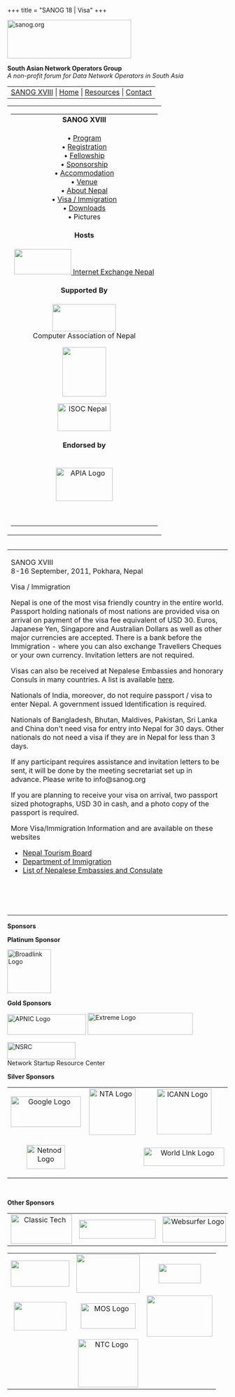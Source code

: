 +++
title = "SANOG 18 | Visa"
+++

[<img src="../images/logo.jpg" width="283" height="88" alt="sanog.org" />](../index.html)

**South Asian Network Operators Group**  
*A non-profit forum for Data Network Operators in South Asia*

<table width="760" data-border="0" data-cellspacing="0" data-cellpadding="0">
<tbody>
<tr class="odd">
<td><a href="index.html">SANOG XVIII</a> | <a href="../index.html">Home</a> | <a href="../resources/index.html">Resources</a> | <a href="../resources/index.html"></a><a href="../contact.htm">Contact</a></td>
</tr>
</tbody>
</table>

<table width="100%" data-border="0" data-cellspacing="0" data-cellpadding="8">
<colgroup>
<col style="width: 100%" />
</colgroup>
<tbody>
<tr class="odd">
<td><table width="100%" data-border="0" data-cellspacing="2" data-cellpadding="0">
<colgroup>
<col style="width: 100%" />
</colgroup>
<tbody>
<tr class="odd">
<td style="text-align: center;"><strong>SANOG XVIII</strong></td>
</tr>
<tr class="even">
<td style="text-align: center;"><p>• <a href="program.htm">Program</a><br />
• <a href="registration.htm">Registration</a><br />
• <a href="fellowship.htm">Fellowship</a><br />
• <a href="sponsorship.htm">Sponsorship</a><br />
• <a href="accommodation.htm">Accommodation</a><br />
• <a href="venue.htm">Venue</a><br />
• <a href="country.htm">About Nepal</a><br />
• <a href="visa.htm">Visa / Immigration</a><br />
• <a href="downloads.htm">Downloads</a><br />
• Pictures</p></td>
</tr>
<tr class="odd">
<td style="text-align: center;"><strong>Hosts</strong></td>
</tr>
<tr class="even">
<td style="text-align: center;"><div data-align="center">
<p><a href="http://www.npix.net.np/"><img src="images/npixlogo.jpg" width="130" height="58" /> Internet Exchange Nepal</a></p>
</div></td>
</tr>
<tr class="odd">
<td style="text-align: center;"><strong>Supported By</strong></td>
</tr>
<tr class="even">
<td style="text-align: center;"><p><a href="http://www.can.org.np/"><img src="images/canlogo.jpg" width="145" height="62" /></a><br />
<span class="style1">Computer Association of Nepal </span></p>
<p><a href="http://www.ispan.net.np/"><img src="images/ispan.gif" width="100" height="113" /></a></p>
<p><a href="http://www.isoc.net.np"><img src="images/isoc-nepal-logo.jpg" width="121" height="63" alt="ISOC Nepal " /></a></p></td>
</tr>
<tr class="odd">
<td style="text-align: center;"><strong>Endorsed by</strong></td>
</tr>
<tr class="even">
<td style="text-align: center;"><p><br />
<a href="http://www.apia.org/"><img src="images/apialogo.gif" width="130" height="76" alt="APIA Logo" /></a><br />
</p>
<p> </p></td>
</tr>
</tbody>
</table></td>
</tr>
</tbody>
</table>

<img src="../images/1pxt.gif" width="1" height="1" />

<table width="100%" data-border="0" data-cellspacing="0" data-cellpadding="10">
<colgroup>
<col style="width: 100%" />
</colgroup>
<tbody>
<tr class="odd">
<td><p>SANOG XVIII<br />
8-16 September, 2011, Pokhara, Nepal</p>
<p>Visa / Immigration</p>
<p>Nepal is one of the most visa friendly country in the entire world. Passport holding nationals of most nations are provided visa on arrival on payment of the visa fee equivalent of USD 30. Euros, Japanese Yen, Singapore and Australian Dollars as well as other major currencies are accepted. There is a bank before the Immigration - where you can also exchange Travellers Cheques or your own currency. Invitation letters are not required.</p>
<p>Visas can also be received at Nepalese Embassies and honorary Consuls in many countries. A list is available <a href="http://www.mofa.gov.np/contact/contactmissions.php">here</a>.</p>
<p>Nationals of India, moreover, do not require passport / visa to enter Nepal. A government issued Identification is required.</p>
<p>Nationals of Bangladesh, Bhutan, Maldives, Pakistan, Sri Lanka and China don't need visa for entry into Nepal for 30 days. Other nationals do not need a visa if they are in Nepal for less than 3 days.</p>
<p>If any participant requires assistance and invitation letters to be sent, it will be done by the meeting secretariat set up in advance. Please write to info@sanog.org</p>
<p>If you are planning to receive your visa on arrival, two passport sized photographs, USD 30 in cash, and a photo copy of the passport is required.</p>
<p>More Visa/Immigration Information and are available on these websites</p>
<ul>
<li><a href="http://www.welcomenepal.com/">Nepal Tourism Board</a></li>
<li><a href="http://www.immi.gov.np/">Department of Immigration</a></li>
<li><a href="http://www.mofa.gov.np/contact/contactmissions.php">List of Nepalese Embassies and Consulate</a></li>
</ul>
<p> </p>
<p> </p></td>
</tr>
</tbody>
</table>

**Sponsors**

**Platinum Sponsor**

<img src="images/broadlink-logo.png" width="100" height="100" alt="Broadlink Logo" />

**Gold Sponsors**

<img src="images/apniclogo.jpg" width="180" height="47" alt="APNIC Logo" />

<img src="images/extreme-logo.png" width="240" height="50" alt="Extreme Logo" />

[<img src="images/nsrc-logo.gif" width="156" height="39" alt="NSRC" />](http://www.nsrc.org/)  
Network Startup Resource Center  

**Silver Sponsors**

<table width="599">
<colgroup>
<col style="width: 33%" />
<col style="width: 33%" />
<col style="width: 33%" />
</colgroup>
<tbody>
<tr class="odd">
<td style="text-align: center;"><a href="http://www.google.com"><img src="images/google_layered.jpg" width="160" height="70" alt="Google Logo" /></a></td>
<td style="text-align: center;"><img src="images/nta-logo.png" width="106" height="106" alt="NTA Logo" /></td>
<td style="text-align: center;"><img src="images/icannlogo.jpg" width="125" height="104" alt="ICANN Logo" /></td>
</tr>
<tr class="even">
<td style="text-align: center;"><a href="http://www.netnod.se"><img src="images/netnod-logo.jpg" width="88" height="55" alt="Netnod Logo" /></a></td>
<td style="text-align: center;"><p> </p>
<p> </p></td>
<td style="text-align: center;"><a href="http://www.wlink.com.np"><img src="images/wlinklogo.gif" width="184" height="42" alt="World LInk Logo" /></a></td>
</tr>
</tbody>
</table>

 

**Other Sponsors**

<table>
<tbody>
<tr class="odd">
<td style="text-align: center;"><img src="images/classictech-logo.png" width="140" height="67" alt="Classic Tech" /></td>
<td style="text-align: center;"><a href="http://www.vianet.net.np"><img src="images/vianet_final.jpg" width="175" height="43" /></a></td>
<td style="text-align: center;"><img src="images/websurfer-logo.png" width="145" height="60" alt="Websurfer Logo" /></td>
</tr>
</tbody>
</table>

<table width="616">
<tbody>
<tr class="odd">
<td style="text-align: center;"><a href="http://www.subisu.net.np"><img src="images/subisu-logo.gif" width="134" height="60" /></a></td>
<td style="text-align: center;"><a href="http://www.sns.com.np"><img src="images/sastra_logo.jpg" width="145" height="88" /></a></td>
<td style="text-align: center;"><a href="http://www.pch.net"><img src="images/pchlogo.jpg" width="97" height="44" /></a></td>
</tr>
<tr class="even">
<td style="text-align: center;"><a href="http://www.nren.net.np"><img src="images/nren-logo.jpg" width="120" height="65" /></a></td>
<td style="text-align: center;"><img src="images/moslogo.jpg" width="125" height="58" alt="MOS Logo" /></td>
<td style="text-align: center;"><img src="images/dataspace-logo.jpg" width="150" height="94" /></td>
</tr>
<tr class="odd">
<td style="text-align: center;"> </td>
<td style="text-align: center;"><img src="images/ntc_logo.png" width="137" height="110" alt="NTC Logo" /></td>
<td style="text-align: center;"> </td>
</tr>
</tbody>
</table>
